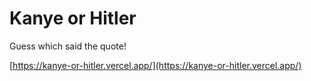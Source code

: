 # Kanye or Hitler

Guess which said the quote!

[https://kanye-or-hitler.vercel.app/](https://kanye-or-hitler.vercel.app/)
